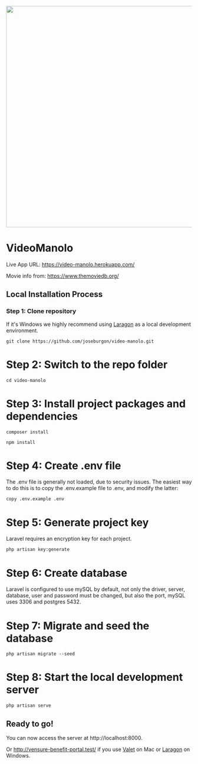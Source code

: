 <p align="center"><img src="https://drive.google.com/uc?id=1ys5ERK1NYEKfjYS-KgyWkSZmmfuHcwcA" width="600"></p>

# VideoManolo

Live App URL: https://video-manolo.herokuapp.com/

Movie info from: https://www.themoviedb.org/

## Local Installation Process

### Step 1: Clone repository

If it's Windows we highly recommend using [Laragon](https://laragon.org/) as a local development environment.

```
git clone https://github.com/joseburgon/video-manolo.git
```

# Step 2: Switch to the repo folder

```
cd video-manolo
```

# Step 3: Install project packages and dependencies

```
composer install
```

```
npm install
```

# Step 4: Create .env file

The .env file is generally not loaded, due to security issues. The easiest way to do this is to copy the .env.example file to .env, and modify the latter:

```
copy .env.example .env
```

# Step 5: Generate project key

Laravel requires an encryption key for each project.

```
php artisan key:generate
```

# Step 6: Create database

Laravel is configured to use mySQL by default, not only the driver, server, database, user and password must be changed, but also the port, mySQL uses 3306 and postgres 5432.

# Step 7: Migrate and seed the database

```
php artisan migrate --seed
```

# Step 8: Start the local development server

```
php artisan serve
```

## Ready to go!

You can now access the server at http://localhost:8000.

Or http://vensure-benefit-portal.test/ if you use [Valet](https://laravel.com/docs/7.x/valet) on Mac or [Laragon](https://laragon.org/) on Windows.
